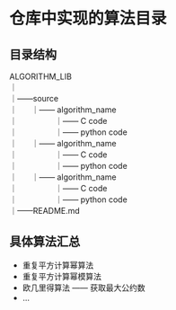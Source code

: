 # 仓库中实现的算法目录

## 目录结构
ALGORITHM_LIB  
｜  
｜——source  
｜  &ensp;&ensp;&ensp;｜—— algorithm_name  
｜   &ensp;&ensp;&ensp;&ensp;&ensp;&ensp;&ensp;&ensp;&ensp;｜—— C code  
｜   &ensp;&ensp;&ensp;&ensp;&ensp;&ensp;&ensp;&ensp;&ensp;｜—— python code  
｜  &ensp;&ensp;&ensp;｜—— algorithm_name  
｜   &ensp;&ensp;&ensp;&ensp;&ensp;&ensp;&ensp;&ensp;&ensp;｜—— C code   
｜   &ensp;&ensp;&ensp;&ensp;&ensp;&ensp;&ensp;&ensp;&ensp;｜—— python code  
｜  &ensp;&ensp;&ensp;｜—— algorithm_name  
｜   &ensp;&ensp;&ensp;&ensp;&ensp;&ensp;&ensp;&ensp;&ensp;｜—— C code  
｜   &ensp;&ensp;&ensp;&ensp;&ensp;&ensp;&ensp;&ensp;&ensp;｜—— python code  
｜——README.md

## 具体算法汇总
 - 重复平方计算幂算法
 - 重复平方计算幂模算法
 - 欧几里得算法 —— 获取最大公约数
 - ...